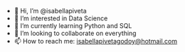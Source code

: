 - 👋 Hi, I’m @isabellapiveta
- 👀 I’m interested in Data Science
- 🌱 I’m currently learning Python and SQL
- 💞️ I’m looking to collaborate on everything
- 📫 How to reach me: isabellapivetagodoy@hotmail.com

<!---
isabellapiveta/isabellapiveta is a ✨ special ✨ repository because its `README.md` (this file) appears on your GitHub profile.
You can click the Preview link to take a look at your changes.
--->
